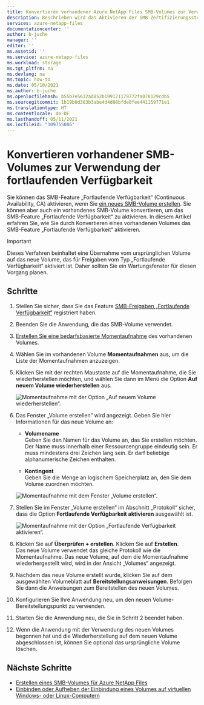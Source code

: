 ```yaml
---
title: Konvertieren vorhandener Azure NetApp Files SMB-Volumes zur Verwendung des SMB-Features „Fortlaufende Verfügbarkeit“ | Microsoft-Dokumentation
description: Beschrieben wird das Aktivieren der SMB-Zertifizierungsstelle durch Konvertieren eines vorhandenen SMB-Volumes von Azure NetApp Files.
services: azure-netapp-files
documentationcenter: ''
author: b-juche
manager: ''
editor: ''
ms.assetid: ''
ms.service: azure-netapp-files
ms.workload: storage
ms.tgt_pltfrm: na
ms.devlang: na
ms.topic: how-to
ms.date: 05/10/2021
ms.author: b-juche
ms.openlocfilehash: b55b7e5632ad852b199121179772fa078129cdb5
ms.sourcegitcommit: 1b19b8d303b3abe4d4d08bfde0fee441159771e1
ms.translationtype: HT
ms.contentlocale: de-DE
ms.lasthandoff: 05/11/2021
ms.locfileid: "109755086"
---
```

# <a name="convert-existing-smb-volumes-to-use-continuous-availability"></a>Konvertieren vorhandener SMB-Volumes zur Verwendung der fortlaufenden Verfügbarkeit 

Sie können das SMB-Feature „Fortlaufende Verfügbarkeit“ (Continuous Availability, CA) aktivieren, wenn Sie [ein neues SMB-Volume erstellen](azure-netapp-files-create-volumes-smb.md#add-an-smb-volume). Sie können aber auch ein vorhandenes SMB-Volume konvertieren, um das SMB-Feature „Fortlaufende Verfügbarkeit“ zu aktivieren.  In diesem Artikel erfahren Sie, wie Sie durch Konvertieren eines vorhandenen Volumes das SMB-Feature „Fortlaufende Verfügbarkeit“ aktivieren.  

> [!IMPORTANT]
> Dieses Verfahren beinhaltet eine Übernahme vom ursprünglichen Volume auf das neue Volume, das für Freigaben vom Typ „Fortlaufende Verfügbarkeit“ aktiviert ist. Daher sollten Sie ein Wartungsfenster für diesen Vorgang planen. 

## <a name="steps"></a>Schritte

1. Stellen Sie sicher, dass Sie das Feature [SMB-Freigaben „Fortlaufende Verfügbarkeit“](https://aka.ms/anfsmbcasharespreviewsignup) registriert haben.  
2. Beenden Sie die Anwendung, die das SMB-Volume verwendet. 
3. [Erstellen Sie eine bedarfsbasierte Momentaufnahme](azure-netapp-files-manage-snapshots.md#create-an-on-demand-snapshot-for-a-volume) des vorhandenen Volumes. 
4. Wählen Sie im vorhandenen Volume **Momentaufnahmen** aus, um die Liste der Momentaufnahmen anzuzeigen.
5. Klicken Sie mit der rechten Maustaste auf die Momentaufnahme, die Sie wiederherstellen möchten, und wählen Sie dann im Menü die Option **Auf neuem Volume wiederherstellen** aus.
    
    ![Momentaufnahme mit der Option „Auf neuem Volume wiederherstellen“.](../media/azure-netapp-files/azure-netapp-files-snapshot-restore-to-new-volume.png)

6. Das Fenster „Volume erstellen“ wird angezeigt. Geben Sie hier Informationen für das neue Volume an:  

    * **Volumename**    
    Geben Sie den Namen für das Volume an, das Sie erstellen möchten.   
    Der Name muss innerhalb einer Ressourcengruppe eindeutig sein. Er muss mindestens drei Zeichen lang sein. Er darf beliebige alphanumerische Zeichen enthalten.

    * **Kontingent**   
    Geben Sie die Menge an logischem Speicherplatz an, den Sie dem Volume zuordnen möchten.

    ![Momentaufnahme mit dem Fenster „Volume erstellen“.](../media/azure-netapp-files/snapshot-restore-new-volume.png) 

7. Stellen Sie im Fenster „Volume erstellen“ im Abschnitt „Protokoll“ sicher, dass die Option **Fortlaufende Verfügbarkeit aktivieren** ausgewählt ist.

    ![Momentaufnahme mit der Option „Fortlaufende Verfügbarkeit aktivieren“.](../media/azure-netapp-files/enable-continuous-availability-option.png) 

8. Klicken Sie auf **Überprüfen + erstellen**. Klicken Sie auf **Erstellen**.   
    Das neue Volume verwendet das gleiche Protokoll wie die Momentaufnahme.
   Das neue Volume, auf dem die Momentaufnahme wiederhergestellt wird, wird in der Ansicht „Volumes“ angezeigt.

9. Nachdem das neue Volume erstellt wurde, klicken Sie auf dem ausgewählten Volumeblatt auf **Bereitstellungsanweisungen**. Befolgen Sie dann die Anweisungen zum Bereitstellen des neuen Volumes.    

10. Konfigurieren Sie Ihre Anwendung neu, um den neuen Volume-Bereitstellungspunkt zu verwenden.   

11. Starten Sie die Anwendung neu, die Sie in Schritt 2 beendet haben. 

12. Wenn die Anwendung mit der Verwendung des neuen Volumes begonnen hat und die Wiederherstellung auf dem neuen Volume abgeschlossen ist, können Sie optional das ursprüngliche Volume löschen.  

## <a name="next-steps"></a>Nächste Schritte  

* [Erstellen eines SMB-Volumes für Azure NetApp Files](azure-netapp-files-create-volumes-smb.md)
* [Einbinden oder Aufheben der Einbindung eines Volumes auf virtuellen Windows- oder Linux-Computern](azure-netapp-files-mount-unmount-volumes-for-virtual-machines.md)